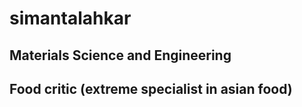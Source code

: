 # simantalahkar


## Materials Science and Engineering


## Food critic (extreme specialist in asian food)

